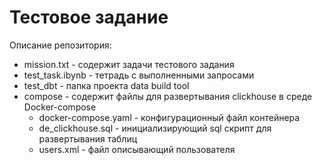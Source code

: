 # Тестовое задание
Описание репозитория:
* mission.txt - содержит задачи тестового задания
* test_task.ibynb - тетрадь с выполненными запросами
* test_dbt - папка проекта data build tool
* compose - содержит файлы для развертывания clickhouse в среде Docker-compose
  - docker-compose.yaml - конфигурационный файл контейнера
  - de_clickhouse.sql - инициализирующий sql скрипт для развертывания таблиц
  - users.xml - файл описывающий пользователя
